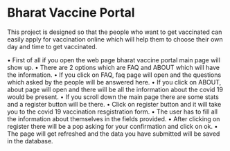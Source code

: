 # Bharat Vaccine Portal

This project is designed so that the people who want to get vaccinated can easily apply for vaccination online which will help them to choose their own day and time to get vaccinated.

•	First of all if you open the web page bharat vaccine portal main page will show up.
•	There are 2 options which are FAQ and ABOUT which will have the information.
•	If you click on FAQ, faq page will open and the questions which asked by the people will be answered here.
•	If you click on ABOUT, about page will open and there will be all the information about the covid 19 would be present.
•	If you scroll down the main page there are some stats and a register button will be there.
•	Click on register button and it will take you to the covid 19 vaccination resgistration form.
•	 The user has to fill all the information about themselves in the fields provided.
•	 After clicking on register there will be a pop asking for your confirmation and click on ok.
•	The page will get refreshed and the data you have submitted will be saved in the 
database.



